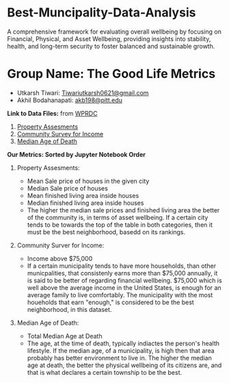 # Best-Muncipality-Data-Analysis
A comprehensive framework for evaluating overall wellbeing by focusing on Financial, Physical, and Asset Wellbeing, providing insights into stability, health, and long-term security to foster balanced and sustainable growth.

# Group Name: The Good Life Metrics

- Utkarsh Tiwari: Tiwariutkarsh0621@gmail.com
- Akhil Bodahanapati: akb198@pitt.edu

**Link to Data Files:** from [WPRDC]([url](https://data.wprdc.org/dataset/?organization=allegheny-county))
1. [Property Assesments]([url](https://data.wprdc.org/dataset/property-assessments/resource/f2b8d575-e256-4718-94ad-1e12239ddb92))
2. [Community Survey for Income]([url](https://data.wprdc.org/dataset/all-in-allegheny-community-survey/resource/1aff34b2-530f-4b27-a2fa-89ee3641ee2e))
3. [Median Age of Death]([url](https://data.wprdc.org/dataset/median-age-death/resource/e8df24e8-4961-402d-94d9-aa4ddd00f2a6))

**Our Metrics: Sorted by Jupyter Notebook Order**
1. Property Assesments:
    - Mean Sale price of houses in the given city
    - Median Sale price of houses
    - Mean finished living area inside houses
    - Median finished living area inside houses
    - The higher the median sale prices and finished living area the better of the community is, in terms of asset wellbeing. If a certain city tends to be towards the top of the table in both categories, then it must be the best neighborhood, basedd on its rankings.
    
2. Community Surver for Income:
     - Income above $75,000
     - If a certain municipality tends to have more households, than other municpalities, that consistenly earns more than $75,000 annually, it is said to be better of regarding financial wellbeing. $75,000 which is well above the average income in the United States, is enough for an average family to live comfortably. The municipality with the most houeholds that earn "enough," is considered to be the best neighborhood, in this dataset.

3. Median Age of Death:
      - Total Median Age at Death
      - The age, at the time of death, typically indiactes the person's health lifestyle. If the median age, of a municipality, is high then that area probably has better environment to live in. The higher the median age at death, the better the physical wellbeing of its citizens are, and that is what declares a certain township to be the best.
